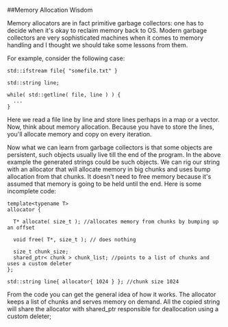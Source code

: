 
##Memory Allocation Wisdom

  Memory allocators are in fact primitive garbage collectors: one has to decide when it's okay
  to reclaim memory back to OS. Modern garbage collectors are very sophisticated machines when 
  it comes to memory handling and I thought we should take some lessons from them.

  For example, consider the following case:

    std::ifstream file{ "somefile.txt" }
    
    std::string line;
    
    while( std::getline( file, line ) ) {
      ...
    }

  Here we read a file line by line and store lines perhaps in a map or a vector. Now, think about
  memory allocation. Because you have to store the lines, you'll allocate memory and copy on every
  iteration.

  Now what we can learn from garbage collectors is that some objects are persistent, such objects
  usually live till the end of the program. In the above example the generated strings could be 
  such objects. We can rig our string with an allocator that will allocate memory in big chunks 
  and uses bump allocation from that chunks. It doesn't need to free memory because it's assumed
  that memory is going to be held until the end. Here is some incomplete code:

    template<typename T>
    allocator {
      
      T* allocate( size_t ); //allocates memory from chunks by bumping up an offset
      
      void free( T*, size_t ); // does nothing
      
      size_t chunk_size;
      shared_ptr< chunk > chunk_list; //points to a list of chunks and uses a custom deleter
    };
    
    std::string line{ allocator{ 1024 } }; //chunk size 1024

  From the code you can get the general idea of how it works. The allocator keeps a list of
  chunks and serves memory on demand. All the copied string will share the allocator with 
  shared\_ptr responsible for deallocation using a custom deleter;


